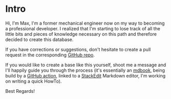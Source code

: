 # Intro

Hi, I'm Max,
I'm a former mechanical engineer now on my way to becoming a professional developer. I realized that I'm starting to lose track of all the little bits and pieces of knowledge necessary on this path and therefore decided to create this database. 

If you have corrections or suggestions, don't hesitate to create a pull request in the corresponding [GitHub repo](https://github.com/3ng7n33r/KnowledgeBase). 

If you would like to create a base like this yourself, shoot me a message and I'll happily guide you through the process (it's essentially an [mdbook](https://rust-lang.github.io/mdBook/format/summary.html), being build by a [GitHub action](https://github.com/peaceiris/actions-gh-pages#getting-started), linked to a [StackEdit](https://stackedit.io/) Markdown editor, I'm working on writing a quick HowTo).

Best Regards!

 
<!--stackedit_data:
eyJoaXN0b3J5IjpbNjI2ODIwMDcxLDgxNDIzMDA1NV19
-->